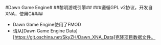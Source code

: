 #Dawn Game Engine#
##黎明游戏引擎##
###遵循GPL v2协议，开发自XNA，使用C####

* Dawn Game Engine使用了FMOD
* 请从[Dawn Game Engine Data][https://git.oschina.net/SkyZH/Dawn_XNA_Data]克隆项目数据文件。
